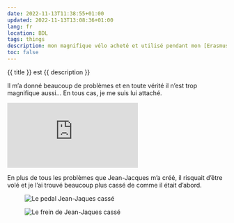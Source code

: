 ```yaml
---
date: 2022-11-13T11:38:55+01:00
updated: 2022-11-13T13:08:36+01:00
lang: fr
location: BDL
tags: things
description: mon magnifique vélo acheté et utilisé pendant mon [Erasmus](Erasmus%20à%20Grenoble.md) à [Grenoble](Grenoble.md).
toc: false
---
```

{{ title }} est {{ description }}

Il m’a donné beaucoup de problèmes et en toute vérité il n’est trop magnifique aussi… En tous cas, je me suis lui attaché.

<div class='embed'><iframe title='Jean-Jacques, mon velo à Grenoble' src='https://p.lu/videos/embed/be9a5daf-9c85-4686-b5e5-5b67995b4cd5?autoplay=1&amp;title=0&amp;warningTitle=0&amp;peertubeLink=0' allowfullscreen='' sandbox='allow-same-origin allow-scripts allow-popups' frameborder='0'></iframe></div>

En plus de tous les problèmes que Jean-Jacques m’a créé, il risquait d’être volé et je l’ai trouvé beaucoup plus cassé de comme il était d’abord.

<div class='row'>
	<figure class='half column'>
		<img src='/jj-pedal.webp' alt='Le pedal Jean-Jaques cassé'>
	</figure>
	<figure class='half column'>
		<img src='https://tommi.space/jj-frein.webp' alt='Le frein de Jean-Jaques cassé'>
	</figure>
</div>
